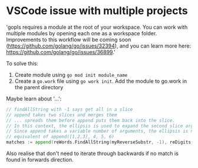 # VSCode issue with multiple projects

'gopls requires a module at the root of your workspace.
You can work with multiple modules by opening each one as a workspace folder.
Improvements to this workflow will be coming soon (https://github.com/golang/go/issues/32394),
and you can learn more here: https://github.com/golang/go/issues/36899.'

To solve this:

1. Create module using `go mod init module_name` 
2. Create a `go.work` file using `go work init`. Add the module to go.work in the parent directory

Maybe learn about '...':

```go
// findAllString with -1 says get all in a slice
// append takes two slices and merges them
// ... spreads them before append puts them back into the slice.
// In this context, the ellipsis is used to expand the second slice argument in the append function. 
// Since append takes a variable number of arguments, the ellipsis is necessary when appending a slice to another slice.
// equivalent of append([1,2,3], 4, 5, 6)
matches := append(reWords.FindAllString(myReverseSubstr, -1), reDigits.FindAllString(myReverseSubstr, -1)...)

```

Also realise that don't need to iterate through backwards if no match is found in forwards direction.
